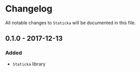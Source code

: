 # Changelog

All notable changes to `Staticka` will be documented in this file.

## 0.1.0 - 2017-12-13

### Added
- `Staticka` library
